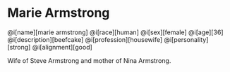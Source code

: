 # Marie Armstrong

@i[name][marie armstrong]
@i[race][human]
@i[sex][female]
@i[age][36]
@i[description][beefcake]
@i[profession][housewife]
@i[personality][strong]
@i[alignment][good]

Wife of Steve Armstrong and mother of Nina Armstrong.
